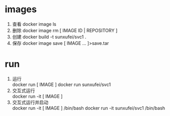 # images

1) 查看 docker image ls
2) 删除 docker image rm [ IMAGE ID | REPOSITORY ]
3) 创建 docker build -t sunxufei/svc1 .
4) 保存 docker image save [ IMAGE ... ]>save.tar

# run
1) 运行  
   docker run [ IMAGE ]
   docker run sunxufei/svc1
2) 交互式运行   
   docker run -it [ IMAGE ]
3) 交互式运行并启动  
   docker run -it [ IMAGE ] /bin/bash
   docker run -it sunxufei/svc1 /bin/bash